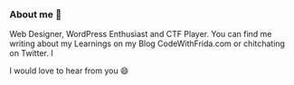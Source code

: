 ### About me 👋

<!--
**CodeWithFrida/CodeWithFrida** is a ✨ _special_ ✨ repository because its `README.md` (this file) appears on your GitHub profile.


- 🔭 I’m currently working on ...
- 🌱 I’m currently learning ...
- 👯 I’m looking to collaborate on ...
- 🤔 I’m looking for help with ...
- 💬 Ask me about ...
- 📫 How to reach me: 
- 😄 Pronouns: ...
- ⚡ Fun fact: ...
-->

Web Designer, WordPress Enthusiast and CTF Player. You can find me writing about my Learnings on my Blog CodeWithFrida.com or chitchating on Twitter. I 

I would love to hear from you 😄
